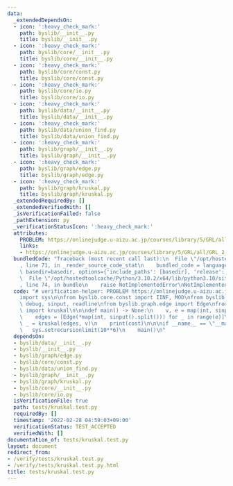 ```yaml
---
data:
  _extendedDependsOn:
  - icon: ':heavy_check_mark:'
    path: byslib/__init__.py
    title: byslib/__init__.py
  - icon: ':heavy_check_mark:'
    path: byslib/core/__init__.py
    title: byslib/core/__init__.py
  - icon: ':heavy_check_mark:'
    path: byslib/core/const.py
    title: byslib/core/const.py
  - icon: ':heavy_check_mark:'
    path: byslib/core/io.py
    title: byslib/core/io.py
  - icon: ':heavy_check_mark:'
    path: byslib/data/__init__.py
    title: byslib/data/__init__.py
  - icon: ':heavy_check_mark:'
    path: byslib/data/union_find.py
    title: byslib/data/union_find.py
  - icon: ':heavy_check_mark:'
    path: byslib/graph/__init__.py
    title: byslib/graph/__init__.py
  - icon: ':heavy_check_mark:'
    path: byslib/graph/edge.py
    title: byslib/graph/edge.py
  - icon: ':heavy_check_mark:'
    path: byslib/graph/kruskal.py
    title: byslib/graph/kruskal.py
  _extendedRequiredBy: []
  _extendedVerifiedWith: []
  _isVerificationFailed: false
  _pathExtension: py
  _verificationStatusIcon: ':heavy_check_mark:'
  attributes:
    PROBLEM: https://onlinejudge.u-aizu.ac.jp/courses/library/5/GRL/all/GRL_2_A
    links:
    - https://onlinejudge.u-aizu.ac.jp/courses/library/5/GRL/all/GRL_2_A
  bundledCode: "Traceback (most recent call last):\n  File \"/opt/hostedtoolcache/Python/3.10.2/x64/lib/python3.10/site-packages/onlinejudge_verify/documentation/build.py\"\
    , line 71, in _render_source_code_stat\n    bundled_code = language.bundle(stat.path,\
    \ basedir=basedir, options={'include_paths': [basedir], 'release': True}).decode()\n\
    \  File \"/opt/hostedtoolcache/Python/3.10.2/x64/lib/python3.10/site-packages/onlinejudge_verify/languages/python.py\"\
    , line 74, in bundle\n    raise NotImplementedError\nNotImplementedError\n"
  code: "# verification-helper: PROBLEM https://onlinejudge.u-aizu.ac.jp/courses/library/5/GRL/all/GRL_2_A\n\
    import sys\n\nfrom byslib.core.const import IINF, MOD\nfrom byslib.core.io import\
    \ debug, sinput, readline\nfrom byslib.graph.edge import Edge\nfrom byslib.graph.kruskal\
    \ import kruskal\n\n\ndef main() -> None:\n    v, e = map(int, sinput().split())\n\
    \    edges = [Edge(*map(int, sinput().split())) for _ in range(e)]\n    cost,\
    \ _ = kruskal(edges, v)\n    print(cost)\n\n\nif __name__ == \"__main__\":\n \
    \   sys.setrecursionlimit(10**6)\n    main()\n"
  dependsOn:
  - byslib/data/__init__.py
  - byslib/__init__.py
  - byslib/graph/edge.py
  - byslib/core/const.py
  - byslib/data/union_find.py
  - byslib/graph/__init__.py
  - byslib/graph/kruskal.py
  - byslib/core/__init__.py
  - byslib/core/io.py
  isVerificationFile: true
  path: tests/kruskal.test.py
  requiredBy: []
  timestamp: '2022-02-28 04:59:03+09:00'
  verificationStatus: TEST_ACCEPTED
  verifiedWith: []
documentation_of: tests/kruskal.test.py
layout: document
redirect_from:
- /verify/tests/kruskal.test.py
- /verify/tests/kruskal.test.py.html
title: tests/kruskal.test.py
---
```

